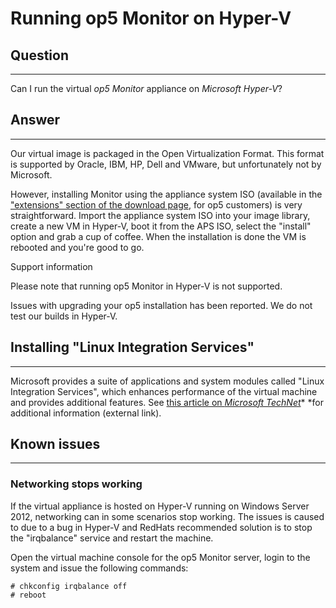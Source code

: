 # Running op5 Monitor on Hyper-V

## Question

* * * * *

Can I run the virtual *op5 Monitor* appliance on *Microsoft Hyper-V*?

## Answer

* * * * *

Our virtual image is packaged in the Open Virtualization Format. This format is supported by Oracle, IBM, HP, Dell and VMware, but unfortunately not by Microsoft.

However, installing Monitor using the appliance system ISO (available in the ["extensions" section of the download page](http://www.op5.com/download-op5-monitor/extensions/), for op5 customers) is very straightforward.
Import the appliance system ISO into your image library, create a new VM in Hyper-V, boot it from the APS ISO, select the "install" option and grab a cup of coffee. When the installation is done the VM is rebooted and you're good to go.

Support information

Please note that running op5 Monitor in Hyper-V is not supported.

Issues with upgrading your op5 installation has been reported. We do not test our builds in Hyper-V.

## Installing "Linux Integration Services"

* * * * *

Microsoft provides a suite of applications and system modules called "Linux Integration Services", which enhances performance of the virtual machine and provides additional features.
See [this article on *Microsoft TechNet*](https://technet.microsoft.com/en-us/library/dn531030.aspx)* *for additional information (external link).

## Known issues

* * * * *

### Networking stops working

If the virtual appliance is hosted on Hyper-V running on Windows Server 2012, networking can in some scenarios stop working.
The issues is caused to due to a bug in Hyper-V and RedHats recommended solution is to stop the "irqbalance" service and restart the machine.

Open the virtual machine console for the op5 Monitor server, login to the system and issue the following commands:

``` {.text data-syntaxhighlighter-params="brush: text; gutter: false; theme: Confluence" data-theme="Confluence" style="brush: text; gutter: false; theme: Confluence"}
# chkconfig irqbalance off
# reboot
```
